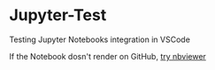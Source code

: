 # Jupyter-Test
Testing Jupyter Notebooks integration in VSCode

If the Notebook dosn't render on GitHub, [try nbviewer](https://nbviewer.jupyter.org/)

